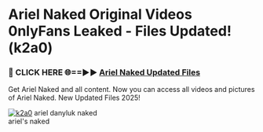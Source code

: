 # Ariel Naked Original Videos 0nlyFans Leaked - Files Updated! (k2a0)

<h3>🔴 CLICK HERE 🌐==►► <a href="https://tinyurl.com/up5wt9bj" rel="nofollow">Ariel Naked Updated Files</a></h3>

Get Ariel Naked and all content. Now you can access all videos and pictures of Ariel Naked. New Updated Files 2025!

[![k2a0](https://i.imgur.com/ABiUzMV.gif)](https://tinyurl.com/up5wt9bj)
ariel danyluk naked<br>
ariel's naked